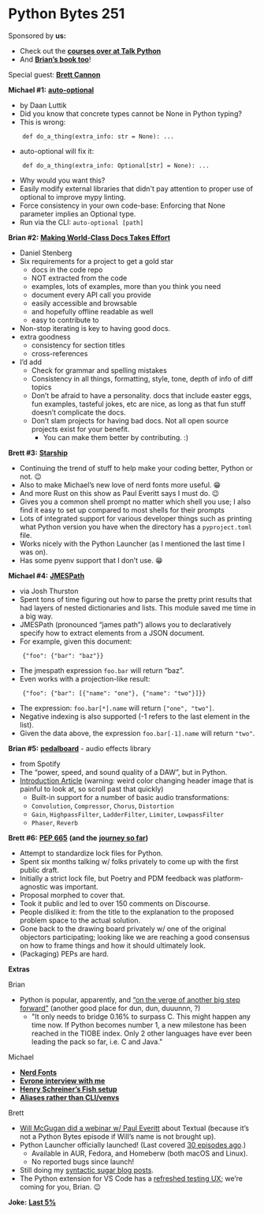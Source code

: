 # Python Bytes 251

Sponsored by **us:**

- Check out the [**courses over at Talk Python**](https://training.talkpython.fm/courses/all)
- And [**Brian’s book too**](https://pythontest.com/pytest-book/)!

Special guest: **[Brett Cannon](https://twitter.com/brettsky)**

**Michael #1:** [**auto-optional**](https://auto-optional.daanluttik.nl/)

- by Daan Luttik
- Did you know that concrete types cannot be None in Python typing?
- This is wrong:
```
    def do_a_thing(extra_info: str = None): ...
```
- auto-optional will fix it:
```
    def do_a_thing(extra_info: Optional[str] = None): ...
```
- Why would you want this?
- Easily modify external libraries that didn't pay attention to proper use of optional to improve mypy linting.
- Force consistency in your own code-base: Enforcing that None parameter implies an Optional type.
- Run via the CLI: `auto-optional [path]`

**Brian #2:** [**Making World-Class Docs Takes Effort**](https://daniel.haxx.se/blog/2021/09/04/making-world-class-docs-takes-effort)

- Daniel Stenberg
- Six requirements for a project to get a gold star
	- docs in the code repo
	- NOT extracted from the code
	- examples, lots of examples, more than you think you need
	- document every API call you provide
	- easily accessible and browsable
    - and hopefully offline readable as well
	- easy to contribute to
- Non-stop iterating is key to having good docs.
- extra goodness
	- consistency for section titles
	- cross-references
- I’d add
	- Check for grammar and spelling mistakes
	- Consistency in all things, formatting, style, tone, depth of info of diff topics
	- Don’t be afraid to have a personality. docs that include easter eggs, fun examples, tasteful jokes, etc are nice, as long as that fun stuff doesn’t complicate the docs.
	- Don’t slam projects for having bad docs. Not all open source projects exist for your benefit. 
		- You can make them better by contributing. :)


**Brett #3:** [**Starship**](https://starship.rs/)

- Continuing the trend of stuff to help make your coding better, Python or not. 😉
- Also to make Michael’s new love of nerd fonts more useful. 😁
- And more Rust on this show as Paul Everitt says I must do. 😉
- Gives you a common shell prompt no matter which shell you use; I also find it easy to set up compared to most shells for their prompts
- Lots of integrated support for various developer things such as printing what Python version you have when the directory has a `pyproject.toml` file.
- Works nicely with the Python Launcher (as I mentioned the last time I was on).
- Has some pyenv support that I don’t use. 😁


**Michael #4:** [**JMESPath**](https://pypi.org/project/jmespath/)

-  via Josh Thurston
- Spent tons of time figuring out how to parse the pretty print results that had layers of nested dictionaries and lists. This module saved me time in a big way.
- JMESPath (pronounced “james path”) allows you to declaratively specify how to extract elements from a JSON document.
- For example, given this document:
```
    {"foo": {"bar": "baz"}}
```
- The jmespath expression `foo.bar` will return “baz”.
- Even works with a projection-like result:
```
    {"foo": {"bar": [{"name": "one"}, {"name": "two"}]}}
```
- The expression: `foo.bar[*].name` will return `["one", "two"]`. 
- Negative indexing is also supported (-1 refers to the last element in the list). 
- Given the data above, the expression `foo.bar[-1].name` will return `"two"`.

**Brian #5:**  [**pedalboard**](https://github.com/spotify/pedalboard) - audio effects library

- from Spotify
- The “power, speed, and sound quality of a DAW”, but in Python.
- [Introduction Article](https://engineering.atspotify.com/2021/09/07/introducing-pedalboard-spotifys-audio-effects-library-for-python) (warning: weird color changing header image that is painful to look at, so scroll past that quickly)
	- Built-in support for a number of basic audio transformations:
    - `Convolution`, `Compressor`, `Chorus`, `Distortion`
    - `Gain`, `HighpassFilter`, `LadderFilter`, `Limiter`, `LowpassFilter`
    - `Phaser`, `Reverb`


**Brett #6:** [**PEP 665**](https://www.python.org/dev/peps/pep-0665/) **(and the** [**journey so far**](https://discuss.python.org/t/pep-665-specifying-installation-requirements-for-python-projects/9911/152)**)**

- Attempt to standardize lock files for Python.
- Spent six months talking w/ folks privately to come up with the first public draft.
- Initially a strict lock file, but Poetry and PDM feedback was platform-agnostic was important.
- Proposal morphed to cover that.
- Took it public and led to over 150 comments on Discourse.
- People disliked it: from the title to the explanation to the proposed problem space to the actual solution.
- Gone back to the drawing board privately w/ one of the original objectors participating; looking like we are reaching a good consensus on how to frame things and how it should ultimately look.
- (Packaging) PEPs are hard.


**Extras**

Brian

- Python is popular, apparently, and [“on the verge of another big step forward”](https://www.zdnet.com/article/programming-languages-python-is-on-the-verge-of-another-big-step-forward/) (another good place for dun, dun, duuunnn, ?)
	- "It only needs to bridge 0.16% to surpass C. This might happen any time now. If Python becomes number 1, a new milestone has been reached in the TIOBE index. Only 2 other languages have ever been leading the pack so far, i.e. C and Java."

Michael

- [**Nerd Fonts**](https://www.nerdfonts.com/)
- [**Evrone interview with me**](https://evrone.com/michael-kennedy-interview)
- [**Henry Schreiner’s Fish setup**](https://twitter.com/HenrySchreiner3/status/1438227200466202625)
- [**Aliases rather than CLI/venvs**](https://linuxize.com/post/how-to-create-bash-aliases/)

Brett

- [Will McGugan did a webinar w/ Paul Everitt](https://www.youtube.com/watch?v=1kTWxamIJ_k) about Textual (because it’s not a Python Bytes episode if Will’s name is not brought up).
- Python Launcher officially launched! (Last covered [30 episodes ago](https://pythonbytes.fm/episodes/show/221/pattern-matching-and-accepting-change-in-python-with-brett-cannon).)
	- Available in AUR, Fedora, and Homeberw (both macOS and Linux).
	- No reported bugs since launch!
- Still doing my [syntactic sugar blog posts](https://snarky.ca/tag/syntactic-sugar/).
- The Python extension for VS Code has a [refreshed testing UX](https://code.visualstudio.com/docs/python/testing); we’re coming for you, Brian. 😉

**Joke:** [**Last 5%**](https://geek-and-poke.com/geekandpoke/2021/2/2/the-last-5)
